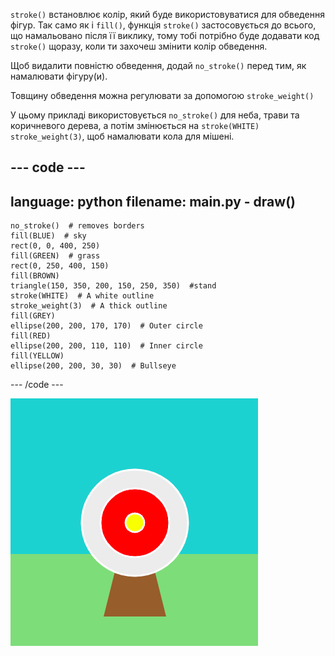 `stroke()` встановлює колір, який буде використовуватися для обведення фігур. Так само як і `fill()`, функція `stroke()` застосовується до всього, що намальовано після її виклику, тому тобі потрібно буде додавати код `stroke()` щоразу, коли ти захочеш змінити колір обведення.

Щоб видалити повністю обведення, додай `no_stroke()` перед тим, як намалювати фігуру(и).

Товщину обведення можна регулювати за допомогою `stroke_weight()`

У цьому прикладі використовується `no_stroke()` для неба, трави та коричневого дерева, а потім змінюється на `stroke(WHITE)` `stroke_weight(3)`, щоб намалювати кола для мішені.

--- code ---
---
language: python
filename: main.py - draw()
---

    no_stroke()  # removes borders
    fill(BLUE)  # sky
    rect(0, 0, 400, 250)
    fill(GREEN)  # grass
    rect(0, 250, 400, 150)
    fill(BROWN) 
    triangle(150, 350, 200, 150, 250, 350)  #stand
    stroke(WHITE)  # A white outline
    stroke_weight(3)  # A thick outline
    fill(GREY)
    ellipse(200, 200, 170, 170)  # Outer circle
    fill(RED)
    ellipse(200, 200, 110, 110)  # Inner circle
    fill(YELLOW)
    ellipse(200, 200, 30, 30)  # Bullseye

--- /code ---

![An archery scene with thick, white borders on the circles and no borders on the rectangles or triangle.](images/outline-circles.png)
